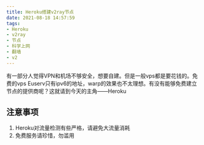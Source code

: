 ```yaml
---
title: Heroku搭建v2ray节点
date: 2021-08-18 14:57:59
tags:
- Heroku
- v2ray
- 节点
- 科学上网
- 翻墙
- v2
---
```


有一部分人觉得VPN和机场不够安全，想要自建。但是一般vps都是要花钱的。免费的vps Euserv只有ipv6的地址，warp的效果也不太理想。有没有能够免费建立节点的提供商呢？这就请到今天的主角——Heroku

## 注意事项

1. Heroku对流量检测有些严格，请避免大流量消耗
2. 免费服务请珍惜，勿滥用